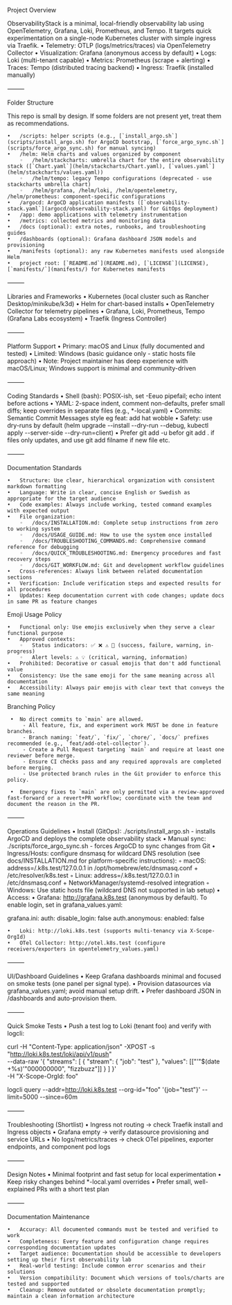 Project Overview

ObservabilityStack is a minimal, local-friendly observability lab using OpenTelemetry, Grafana, Loki, Prometheus, and Tempo. It targets quick experimentation on a single-node Kubernetes cluster with simple ingress via Traefik.
	•	Telemetry: OTLP (logs/metrics/traces) via OpenTelemetry Collector
	•	Visualization: Grafana (anonymous access by default)
	•	Logs: Loki (multi-tenant capable)
	•	Metrics: Prometheus (scrape + alerting)
	•	Traces: Tempo (distributed tracing backend)
	•	Ingress: Traefik (installed manually)

⸻

Folder Structure

This repo is small by design. If some folders are not present yet, treat them as recommendations.

    •	/scripts: helper scripts (e.g., [`install_argo.sh`](scripts/install_argo.sh) for ArgoCD bootstrap, [`force_argo_sync.sh`](scripts/force_argo_sync.sh) for manual syncing)
    •	/helm: Helm charts and values organized by component
        ◦	/helm/stackcharts: umbrella chart for the entire observability stack ([`Chart.yaml`](helm/stackcharts/Chart.yaml), [`values.yaml`](helm/stackcharts/values.yaml))
        ◦	/helm/tempo: legacy Tempo configurations (deprecated - use stackcharts umbrella chart)
        ◦	/helm/grafana, /helm/loki, /helm/opentelemetry, /helm/prometheus: component-specific configurations
    •	/argocd: ArgoCD application manifests ([`observability-stack.yaml`](argocd/observability-stack.yaml) for GitOps deployment)
    •	/app: demo applications with telemetry instrumentation
    •	/metrics: collected metrics and monitoring data
    •	/docs (optional): extra notes, runbooks, and troubleshooting guides  
    •	/dashboards (optional): Grafana dashboard JSON models and provisioning
    •	/manifests (optional): any raw Kubernetes manifests used alongside Helm
    •	project root: [`README.md`](README.md), [`LICENSE`](LICENSE), [`manifests/`](manifests/) for Kubernetes manifests

⸻

Libraries and Frameworks
	•	Kubernetes (local cluster such as Rancher Desktop/minikube/k3d)
	•	Helm for chart-based installs
	•	OpenTelemetry Collector for telemetry pipelines
	•	Grafana, Loki, Prometheus, Tempo (Grafana Labs ecosystem)
	•	Traefik (Ingress Controller)

⸻

Platform Support
	•	Primary: macOS and Linux (fully documented and tested)
	•	Limited: Windows (basic guidance only - static hosts file approach)
	•	Note: Project maintainer has deep experience with macOS/Linux; Windows support is minimal and community-driven

⸻

Coding Standards
	•	Shell (bash): POSIX-ish, set -Eeuo pipefail; echo intent before actions
	•	YAML: 2-space indent, comment non-defaults, prefer small diffs; keep overrides in separate files (e.g., *-local.yaml)
	•	Commits: Semantic Commit Messages style eg feat: add hat wobble
	•	Safety: use dry-runs by default (helm upgrade --install --dry-run --debug, kubectl apply --server-side --dry-run=client)
	•	Prefer git add -u befor git add . if files only updates, and use git add filname if new file etc.

⸻

Documentation Standards

	•	Structure: Use clear, hierarchical organization with consistent markdown formatting
	•	Language: Write in clear, concise English or Swedish as appropriate for the target audience
	•	Code examples: Always include working, tested command examples with expected output
	•	File organization:
		◦	/docs/INSTALLATION.md: Complete setup instructions from zero to working system
		◦	/docs/USAGE_GUIDE.md: How to use the system once installed
		◦	/docs/TROUBLESHOOTING_COMMANDS.md: Comprehensive command reference for debugging
		◦	/docs/QUICK_TROUBLESHOOTING.md: Emergency procedures and fast recovery steps
		◦	/docs/GIT_WORKFLOW.md: Git and development workflow guidelines
	•	Cross-references: Always link between related documentation sections
	•	Verification: Include verification steps and expected results for all procedures
	•	Updates: Keep documentation current with code changes; update docs in same PR as feature changes

Emoji Usage Policy

	•	Functional only: Use emojis exclusively when they serve a clear functional purpose
	•	Approved contexts:
		◦	Status indicators: ✅ ❌ ⚠️ 🔄 (success, failure, warning, in-progress)
		◦	Alert levels: ⚠️ 💡 (critical, warning, information)
	•	Prohibited: Decorative or casual emojis that don't add functional value
	•	Consistency: Use the same emoji for the same meaning across all documentation
	•	Accessibility: Always pair emojis with clear text that conveys the same meaning

Branching Policy

	 •  No direct commits to `main` are allowed.
		 - All feature, fix, and experiment work MUST be done in feature branches.
		 - Branch naming: `feat/`, `fix/`, `chore/`, `docs/` prefixes recommended (e.g., `feat/add-otel-collector`).
		 - Create a Pull Request targeting `main` and require at least one reviewer before merge.
		 - Ensure CI checks pass and any required approvals are completed before merging.
		 - Use protected branch rules in the Git provider to enforce this policy.

	 •  Emergency fixes to `main` are only permitted via a review-approved fast-forward or a revert+PR workflow; coordinate with the team and document the reason in the PR.

⸻

Operations Guidelines
	•	Install (GitOps): ./scripts/install_argo.sh - installs ArgoCD and deploys the complete observability stack
	•	Manual sync: ./scripts/force_argo_sync.sh - forces ArgoCD to sync changes from Git
	•	Ingress/Hosts: configure dnsmasq for wildcard DNS resolution (see docs/INSTALLATION.md for platform-specific instructions):
		◦	macOS: address=/.k8s.test/127.0.0.1 in /opt/homebrew/etc/dnsmasq.conf + /etc/resolver/k8s.test
		◦	Linux: address=/.k8s.test/127.0.0.1 in /etc/dnsmasq.conf + NetworkManager/systemd-resolved integration
		◦	Windows: Use static hosts file (wildcard DNS not supported in lab setup)
	•	Access:
	•	Grafana: http://grafana.k8s.test (anonymous by default). To enable login, set in grafana_values.yaml:

grafana.ini:
  auth:
    disable_login: false
  auth.anonymous:
    enabled: false


	•	Loki: http://loki.k8s.test (supports multi-tenancy via X-Scope-OrgId)
	•	OTel Collector: http://otel.k8s.test (configure receivers/exporters in opentelemetry_values.yaml)

⸻

UI/Dashboard Guidelines
	•	Keep Grafana dashboards minimal and focused on smoke tests (one panel per signal type).
	•	Provision datasources via grafana_values.yaml; avoid manual setup drift.
	•	Prefer dashboard JSON in /dashboards and auto-provision them.

⸻

Quick Smoke Tests
	•	Push a test log to Loki (tenant foo) and verify with logcli:

curl -H "Content-Type: application/json" -XPOST -s \
"http://loki.k8s.test/loki/api/v1/push" \
--data-raw '{
  "streams": [
    {
      "stream": { "job": "test" },
      "values": [["'"$(date +%s)'"000000000", "fizzbuzz"]]
    }
  ]
}' \
-H "X-Scope-OrgId: foo"

logcli query --addr=http://loki.k8s.test --org-id="foo" '{job="test"}' --limit=5000 --since=60m



⸻

Troubleshooting (Shortlist)
	•	Ingress not routing → check Traefik install and Ingress objects
	•	Grafana empty → verify datasource provisioning and service URLs
	•	No logs/metrics/traces → check OTel pipelines, exporter endpoints, and component pod logs

⸻

Design Notes
	•	Minimal footprint and fast setup for local experimentation
	•	Keep risky changes behind *-local.yaml overrides
	•	Prefer small, well-explained PRs with a short test plan

⸻

Documentation Maintenance

	•	Accuracy: All documented commands must be tested and verified to work
	•	Completeness: Every feature and configuration change requires corresponding documentation updates
	•	Target audience: Documentation should be accessible to developers setting up their first observability lab
	•	Real-world testing: Include common error scenarios and their solutions
	•	Version compatibility: Document which versions of tools/charts are tested and supported
	•	Cleanup: Remove outdated or obsolete documentation promptly; maintain a clean information architecture

